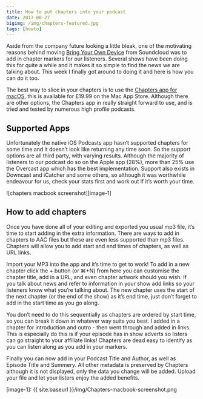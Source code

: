 ```yaml
---
title: How to put chapters into your podcast
date: 2017-08-27
bigimg: /img/chapters-featured.jpg
tags: [howto]
---
```

Aside from the company future looking a little bleak, one of the motivating reasons behind moving [Bring Your Own Device][1] from Soundcloud was to add in chapter markers for our listeners. Several shows have been doing this for quite a while and it makes it so simple to find the news we are talking about. This week I finally got around to doing it and here is how you can do it too.

The best way to slice in your chapters is to use the [Chapters app for macOS][2], this is available for £19.99 on the Mac App Store. Although there are other options, the Chapters app in really straight forward to use, and is tried and tested by numerous high profile podcasts.

## Supported Apps
Unfortunately the native iOS Podcasts app hasn’t supported chapters for some time and it doesn’t look like returning any time soon. So the support options are all third party, with varying results. Although the majority of listeners to our podcast do so on the Apple app (28%), more than 25% use the Overcast app which has the best implementation. Support also exists in Downcast and iCatcher and some others, so although it was worthwhile endeavour for us, check your stats first and work out if it’s worth your time.

![chapters macbook screenshot][image-1]

## How to add chapters
Once you have done all of your editing and exported you usual mp3 file, it’s time to start adding in the extra information. There are ways to add in chapters to AAC files but these are even less supported than mp3 files. Chapters will allow you to add start and end times of chapters, as well as URL links. 

Import your MP3 into the app and it’s time to get to work! To add in a new chapter click the + button (or ⌘+N) from here you can customise the chapter title, add in a URL, and even chapter artwork should you wish. If you talk about news and refer to information in your show add links so your listeners know what you’re talking about. The new chapter uses the start of the next chapter (or the end of the show) as it’s end time, just don’t forget to add in the start time as you go along. 

You don’t need to do this sequentially as chapters are ordered by start time, so you can break it down in whatever way suits you best. I added in a chapter for introduction and outro - then went through and added in links. This is especially do this is if your episode has in show adverts so listers can go straight to your affiliate links! Chapters are dead easy to identify as you can listen along as you add in your markers.

Finally you can now add in your Podcast Title and Author, as well as Episode Title and Summery. All other metadata is preserved by Chapters although it is not displayed, only the data you change will be added. Upload your file and let your listers enjoy the added benefits. 

[1]:	http://www.byodpodcast.com
[2]:	https://geo.itunes.apple.com/us/app/podcast-chapters/id1070963477?mt=12&at=1000ltj4

[image-1]:	{{ site.baseurl }}/img/Chapters-macbook-screenshot.png
